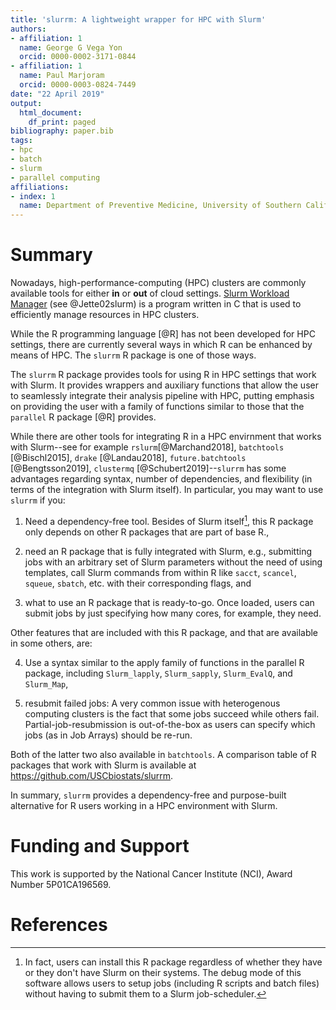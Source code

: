 ```yaml
---
title: 'slurrm: A lightweight wrapper for HPC with Slurm'
authors:
- affiliation: 1
  name: George G Vega Yon
  orcid: 0000-0002-3171-0844
- affiliation: 1
  name: Paul Marjoram
  orcid: 0000-0003-0824-7449
date: "22 April 2019"
output:
  html_document:
    df_print: paged
bibliography: paper.bib
tags:
- hpc
- batch
- slurm
- parallel computing
affiliations:
- index: 1
  name: Department of Preventive Medicine, University of Southern California
---
```


# Summary

Nowadays, high-performance-computing (HPC) clusters are commonly available tools for either **in** or **out** of cloud settings. [Slurm Workload Manager](https://slurm.schedmd.com/) (see @Jette02slurm) is a program written in C that is used to efficiently manage resources in HPC clusters.

While the R programming language [@R] has not been developed for HPC settings, there are currently several ways in which R can be enhanced by means of HPC. The `slurrm` R package is one of those ways.

The `slurrm` R package provides tools for using R in HPC settings that work with Slurm. It provides wrappers and auxiliary functions that allow the user to seamlessly integrate their analysis pipeline with HPC, putting emphasis on providing the user with a family of functions similar to those that the `parallel` R package [@R] provides.

While there are other tools for integrating R in a HPC envirnment that works with Slurm--see for example `rslurm`[@Marchand2018], `batchtools` [@Bischl2015], `drake` [@Landau2018], `future.batchtools` [@Bengtsson2019], `clustermq` [@Schubert2019]--`slurrm` has some advantages regarding syntax, number of dependencies, and flexibility (in terms of the integration with Slurm itself). In particular, you may want to use `slurrm` if you:

1. Need a dependency-free tool. Besides of Slurm itself[^actually], this R package only depends on other R packages that are part of base R.,

[^actually]: In fact, users can install this R package regardless of whether they have or they don't have Slurm on their systems. The debug mode of this software allows users to setup jobs (including R scripts and batch files) without having to submit them to a Slurm job-scheduler.

2. need an R package that is fully integrated with Slurm, e.g., submitting jobs with an arbitrary set of Slurm parameters without the need of using templates, call Slurm commands from within R like `sacct`, `scancel`, `squeue`, `sbatch`, etc. with their corresponding flags, and

3. what to use an R package that is ready-to-go. Once loaded, users can submit jobs by just specifying how many cores, for example, they need.

Other features that are included with this R package, and that are available in some others, are:

4. Use a syntax similar to the apply family of functions in the parallel R package, including `Slurm_lapply`, `Slurm_sapply`, `Slurm_EvalQ`, and `Slurm_Map`, 

5. resubmit failed jobs: A very common issue with heterogenous computing clusters is the fact that some jobs succeed while others fail. Partial-job-resubmission is out-of-the-box as users can specify which jobs (as in Job Arrays) should be re-run.

Both of the latter two also available in `batchtools`. A comparison table of R packages that work with Slurm is available at https://github.com/USCbiostats/slurrm.

In summary, `slurrm` provides a dependency-free and purpose-built alternative for R users working in a HPC environment with Slurm.

# Funding and Support

This work is supported by the National Cancer Institute (NCI), Award Number 5P01CA196569.

# References
